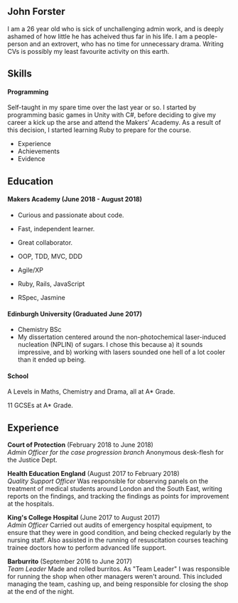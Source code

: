 ## John Forster

I am a 26 year old who is sick of unchallenging admin work, and is deeply ashamed of how little he has acheived thus far in his life. I am a people-person and an extrovert, who has no time for unnecessary drama. Writing CVs is possibly my least favourite activity on this earth.

## Skills

#### Programming

Self-taught in my spare time over the last year or so. I started by programming basic games in Unity with C#, before deciding to give my career a kick up the arse and attend the Makers' Academy. As a result of this decision, I started learning Ruby to prepare for the course.

- Experience
- Achievements
- Evidence

## Education

#### Makers Academy (June 2018 - August 2018)

- Curious and passionate about code.
- Fast, independent learner.
- Great collaborator.

- OOP, TDD, MVC, DDD
- Agile/XP
- Ruby, Rails, JavaScript
- RSpec, Jasmine

#### Edinburgh University (Graduated June 2017)

- Chemistry BSc
- My dissertation centered around the non-photochemical laser-induced nucleation (NPLIN) of sugars. I chose this because a) it sounds impressive, and b) working with lasers sounded one hell of a lot cooler than it ended up being.

#### School
A Levels in Maths, Chemistry and Drama, all at A* Grade.

11 GCSEs at A* Grade.

## Experience

**Court of Protection** (February 2018 to June 2018)   
*Admin Officer for the case progression branch*
Anonymous desk-flesh for the Justice Dept.

**Health Education England** (August 2017 to February 2018)    
*Quality Support Officer*
Was responsible for observing panels on the treatment of medical students around London and the South East, writing reports on the findings, and tracking the findings as points for improvement at the hospitals.

**King's College Hospital** (June 2017 to August 2017)    
*Admin Officer*
Carried out audits of emergency hospital equipment, to ensure that they were in good condition, and being checked regularly by the nursing staff. Also assisted in the running of resuscitation courses teaching trainee doctors how to perform advanced life support.

**Barburrito** (September 2016 to June 2017)    
*Team Leader*
Made and rolled burritos. As "Team Leader" I was responsible for running the shop when other managers weren't around. This included managing the team, cashing up, and being responsible for closing the shop at the end of the night.  
